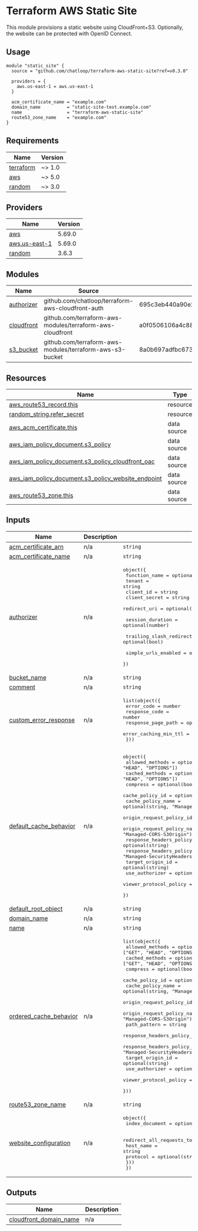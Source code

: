 # Terraform AWS Static Site

This module provisions a static website using CloudFront+S3.
Optionally, the website can be protected with OpenID Connect.

## Usage

<!-- markdownlint-disable -->
<!-- x-release-please-start-version -->
```hcl
module "static_site" {
  source = "github.com/chatloop/terraform-aws-static-site?ref=v0.3.0"

  providers = {
    aws.us-east-1 = aws.us-east-1
  }

  acm_certificate_name = "example.com"
  domain_name          = "static-site-test.example.com"
  name                 = "terraform-aws-static-site"
  route53_zone_name    = "example.com"
}
```
<!-- x-release-please-end -->
<!-- markdownlint-restore -->

<!-- markdownlint-disable -->
<!-- BEGIN_TF_DOCS -->
## Requirements

| Name | Version |
|------|---------|
| <a name="requirement_terraform"></a> [terraform](#requirement\_terraform) | ~> 1.0 |
| <a name="requirement_aws"></a> [aws](#requirement\_aws) | ~> 5.0 |
| <a name="requirement_random"></a> [random](#requirement\_random) | ~> 3.0 |

## Providers

| Name | Version |
|------|---------|
| <a name="provider_aws"></a> [aws](#provider\_aws) | 5.69.0 |
| <a name="provider_aws.us-east-1"></a> [aws.us-east-1](#provider\_aws.us-east-1) | 5.69.0 |
| <a name="provider_random"></a> [random](#provider\_random) | 3.6.3 |

## Modules

| Name | Source | Version |
|------|--------|---------|
| <a name="module_authorizer"></a> [authorizer](#module\_authorizer) | github.com/chatloop/terraform-aws-cloudfront-auth | 695c3eb440a90e2441a006f9d091e6f73218fb0d |
| <a name="module_cloudfront"></a> [cloudfront](#module\_cloudfront) | github.com/terraform-aws-modules/terraform-aws-cloudfront | a0f0506106a4c8815c1c32596e327763acbef2c2 |
| <a name="module_s3_bucket"></a> [s3\_bucket](#module\_s3\_bucket) | github.com/terraform-aws-modules/terraform-aws-s3-bucket | 8a0b697adfbc673e6135c70246cff7f8052ad95a |

## Resources

| Name | Type |
|------|------|
| [aws_route53_record.this](https://registry.terraform.io/providers/hashicorp/aws/latest/docs/resources/route53_record) | resource |
| [random_string.refer_secret](https://registry.terraform.io/providers/hashicorp/random/latest/docs/resources/string) | resource |
| [aws_acm_certificate.this](https://registry.terraform.io/providers/hashicorp/aws/latest/docs/data-sources/acm_certificate) | data source |
| [aws_iam_policy_document.s3_policy](https://registry.terraform.io/providers/hashicorp/aws/latest/docs/data-sources/iam_policy_document) | data source |
| [aws_iam_policy_document.s3_policy_cloudfront_oac](https://registry.terraform.io/providers/hashicorp/aws/latest/docs/data-sources/iam_policy_document) | data source |
| [aws_iam_policy_document.s3_policy_website_endpoint](https://registry.terraform.io/providers/hashicorp/aws/latest/docs/data-sources/iam_policy_document) | data source |
| [aws_route53_zone.this](https://registry.terraform.io/providers/hashicorp/aws/latest/docs/data-sources/route53_zone) | data source |

## Inputs

| Name | Description | Type | Default | Required |
|------|-------------|------|---------|:--------:|
| <a name="input_acm_certificate_arn"></a> [acm\_certificate\_arn](#input\_acm\_certificate\_arn) | n/a | `string` | `null` | no |
| <a name="input_acm_certificate_name"></a> [acm\_certificate\_name](#input\_acm\_certificate\_name) | n/a | `string` | `null` | no |
| <a name="input_authorizer"></a> [authorizer](#input\_authorizer) | n/a | <pre>object({<br/>    function_name = optional(string)<br/>    tenant        = string<br/>    client_id     = string<br/>    client_secret = string<br/>    redirect_uri  = optional(string)<br/><br/>    session_duration = optional(number)<br/><br/>    trailing_slash_redirects_enabled = optional(bool)<br/><br/>    simple_urls_enabled = optional(bool)<br/>  })</pre> | `null` | no |
| <a name="input_bucket_name"></a> [bucket\_name](#input\_bucket\_name) | n/a | `string` | `null` | no |
| <a name="input_comment"></a> [comment](#input\_comment) | n/a | `string` | `null` | no |
| <a name="input_custom_error_response"></a> [custom\_error\_response](#input\_custom\_error\_response) | n/a | <pre>list(object({<br/>    error_code            = number<br/>    response_code         = number<br/>    response_page_path    = optional(string)<br/>    error_caching_min_ttl = optional(number)<br/>  }))</pre> | `[]` | no |
| <a name="input_default_cache_behavior"></a> [default\_cache\_behavior](#input\_default\_cache\_behavior) | n/a | <pre>object({<br/>    allowed_methods              = optional(list(string), ["GET", "HEAD", "OPTIONS"])<br/>    cached_methods               = optional(list(string), ["GET", "HEAD", "OPTIONS"])<br/>    compress                     = optional(bool, true)<br/>    cache_policy_id              = optional(string)<br/>    cache_policy_name            = optional(string, "Managed-CachingOptimized")<br/>    origin_request_policy_id     = optional(string)<br/>    origin_request_policy_name   = optional(string, "Managed-CORS-S3Origin")<br/>    response_headers_policy_id   = optional(string)<br/>    response_headers_policy_name = optional(string, "Managed-SecurityHeadersPolicy")<br/>    target_origin_id             = optional(string)<br/>    use_authorizer               = optional(bool, true)<br/>    viewer_protocol_policy       = optional(string, "redirect-to-https")<br/>  })</pre> | `{}` | no |
| <a name="input_default_root_object"></a> [default\_root\_object](#input\_default\_root\_object) | n/a | `string` | `"index.html"` | no |
| <a name="input_domain_name"></a> [domain\_name](#input\_domain\_name) | n/a | `string` | n/a | yes |
| <a name="input_name"></a> [name](#input\_name) | n/a | `string` | n/a | yes |
| <a name="input_ordered_cache_behavior"></a> [ordered\_cache\_behavior](#input\_ordered\_cache\_behavior) | n/a | <pre>list(object({<br/>    allowed_methods              = optional(list(string), ["GET", "HEAD", "OPTIONS"])<br/>    cached_methods               = optional(list(string), ["GET", "HEAD", "OPTIONS"])<br/>    compress                     = optional(bool, true)<br/>    cache_policy_id              = optional(string)<br/>    cache_policy_name            = optional(string, "Managed-CachingOptimized")<br/>    origin_request_policy_id     = optional(string)<br/>    origin_request_policy_name   = optional(string, "Managed-CORS-S3Origin")<br/>    path_pattern                 = string<br/>    response_headers_policy_id   = optional(string)<br/>    response_headers_policy_name = optional(string, "Managed-SecurityHeadersPolicy")<br/>    target_origin_id             = optional(string)<br/>    use_authorizer               = optional(bool, true)<br/>    viewer_protocol_policy       = optional(string, "redirect-to-https")<br/>  }))</pre> | `[]` | no |
| <a name="input_route53_zone_name"></a> [route53\_zone\_name](#input\_route53\_zone\_name) | n/a | `string` | `null` | no |
| <a name="input_website_configuration"></a> [website\_configuration](#input\_website\_configuration) | n/a | <pre>object({<br/>    index_document = optional(string)<br/><br/>    redirect_all_requests_to = optional(object({<br/>      host_name = string<br/>      protocol  = optional(string)<br/>    }))<br/>  })</pre> | `null` | no |

## Outputs

| Name | Description |
|------|-------------|
| <a name="output_cloudfront_domain_name"></a> [cloudfront\_domain\_name](#output\_cloudfront\_domain\_name) | n/a |
<!-- END_TF_DOCS -->
<!-- markdownlint-restore -->

